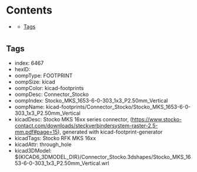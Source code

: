 



Contents
========

* [](#)
	* [Tags](#tags)

# 

## Tags

- index: 6467
- hexID: 
- oompType: FOOTPRINT
- oompSize: kicad
- oompColor: kicad-footprints
- oompDesc: Connector_Stocko
- oompIndex: Stocko_MKS_1653-6-0-303_1x3_P2.50mm_Vertical
- oompName: kicad-footprints/Connector_Stocko/Stocko_MKS_1653-6-0-303_1x3_P2.50mm_Vertical
- kicadDesc: Stocko MKS 16xx series connector, (https://www.stocko-contact.com/downloads/steckverbindersystem-raster-2,5-mm.pdf#page=15), generated with kicad-footprint-generator
- kicadTags: Stocko RFK MKS 16xx
- kicadAttr: through_hole
- kicad3DModel: ${KICAD6_3DMODEL_DIR}/Connector_Stocko.3dshapes/Stocko_MKS_1653-6-0-303_1x3_P2.50mm_Vertical.wrl
